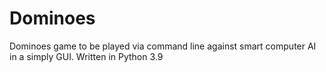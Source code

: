 # Dominoes
Dominoes game to be played via command line against smart computer AI in a simply GUI. Written in Python 3.9
